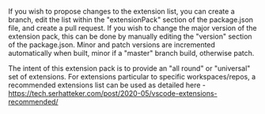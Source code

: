 If you wish to propose changes to the extension list, you can create a branch, edit the list within the "extensionPack" section of the package.json file, and create a pull request. If you wish to change the major version of the extension pack, this can be done by manually editing the "version" section of the package.json. Minor and patch versions are incremented automatically when built, minor if a "master" branch build, otherwise patch.

The intent of this extension pack is to provide an "all round" or "universal" set of extensions. For extensions particular to specific workspaces/repos, a recommended extensions list can be used as detailed here - https://tech.serhatteker.com/post/2020-05/vscode-extensions-recommended/

